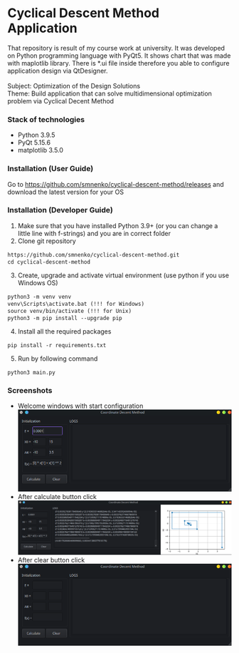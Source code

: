 # Cyclical Descent Method Application
That repository is result of my course work at university. It was developed on Python programming language with PyQt5. 
It shows chart that was made with maplotlib library. There is *.ui file inside therefore you able to configure application design via QtDesigner.<br /><br />
Subject:  Optimization of the Design Solutions  
Theme: Build application that can solve multidimensional optimization problem via Cyclical Decent Method  

### Stack of technologies
* Python 3.9.5
* PyQt 5.15.6
* matplotlib 3.5.0

### Installation (User Guide)
Go to https://github.com/smnenko/cyclical-descent-method/releases and download the latest version for your OS

### Installation (Developer Guide)
1. Make sure that you have installed Python 3.9+ (or you can change a little line with f-strings) and you are in correct folder
2. Clone git repository
```
https://github.com/smnenko/cyclical-descent-method.git
cd cyclical-descent-method
```
3. Create, upgrade and activate virtual environment (use python if you use Windows OS)
```
python3 -m venv venv
venv\Scripts\activate.bat (!!! for Windows)
source venv/bin/activate (!!! for Unix)
python3 -m pip install --upgrade pip
```
4. Install all the required packages
```
pip install -r requirements.txt
```
5. Run by following command
```
python3 main.py
```

### Screenshots
* Welcome windows with start configuration
![Welcome window](https://github.com/smnenko/cyclical-descent-method/blob/master/docs/welcome.png)
* After calculate button click
![Calculate clicked](https://github.com/smnenko/cyclical-descent-method/blob/master/docs/calculate.png)
* After clear button click
![Clear clicked](https://github.com/smnenko/cyclical-descent-method/blob/master/docs/clear.png)
